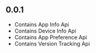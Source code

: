 ## 0.0.1

* Contains App Info Api
* Contains Device Info Api
* Contains App Preference Api
* Contains Version Tracking Api
